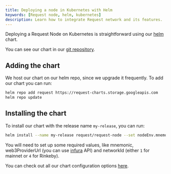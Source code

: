 ```yaml
---
title: Deploying a node in Kubernetes with Helm
keywords: [Request node, helm, kubernetes]
description: Learn how to integrate Request network and its features.
---
```


Deploying a Request Node on Kubernetes is straightforward using our [helm](https://helm.sh/) chart.

You can see our chart in our [git repository](https://github.com/RequestNetwork/request-helm-charts/tree/master/request-node).

## Adding the chart

We host our chart on our helm repo, since we upgrade it frequently.
To add our chart you can run:

```bash
helm repo add request https://request-charts.storage.googleapis.com
helm repo update
```

## Installing the chart

To install our chart with the release name `my-release`, you can run:

```bash
helm install --name my-release request/request-node --set nodeEnv.mnemonic=<your wallet mnemonic>,nodeEnv.web3ProviderUrl=<your web3 provider url>,nodeEnv.networkId=<ethereum network (1 mainnet or 4 rinkeby)>
```

You will need to set up some required values, like mnemonic, web3ProviderUrl (you can use [infura](https://www.infura.io) API) and networkId (either `1` for mainnet or `4` for Rinkeby).

You can check out all our chart configuration options [here](https://github.com/RequestNetwork/request-helm-charts/tree/master/request-node#configuration).
